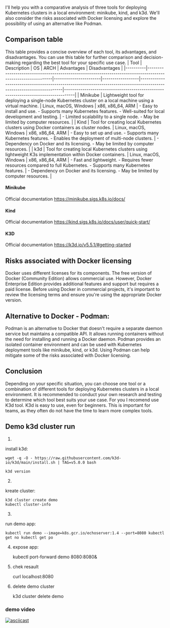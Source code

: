  I'll help you with a comparative analysis of three tools for deploying Kubernetes clusters in a local environment: minikube, kind, and k3d. We'll also consider the risks associated with Docker licensing and explore the possibility of using an alternative like Podman.

## Comparison table
This table provides a concise overview of each tool, its advantages, and disadvantages. You can use this table for further comparison and decision-making regarding the best tool for your specific use case.
| Tool     | Description                                                                                                 | OS                    | ARCH             | Advantages                                                                                                           | Disadvantages                                                                     |
|----------|-------------------------------------------------------------------------------------------------------------|-----------------------|------------------|----------------------------------------------------------------------------------------------------------------------|-----------------------------------------------------------------------------------|
| Minikube | Lightweight tool for deploying a single-node Kubernetes cluster on a local machine using a virtual machine. | Linux, macOS, Windows | x86, x86_64, ARM | - Easy to install and use.  - Supports many Kubernetes features.  - Well-suited for local development and testing.   | - Limited scalability to a single node.  - May be limited by computer resources.  |
| Kind     | Tool for creating local Kubernetes clusters using Docker containers as cluster nodes.                       | Linux, macOS, Windows | x86, x86_64, ARM | - Easy to set up and use. - Supports many Kubernetes features. - Enables the deployment of multi-node clusters.      | - Dependency on Docker and its licensing. - May be limited by computer resources. |
| k3d      | Tool for creating local Kubernetes clusters using lightweight K3s implementation within Docker containers.  | Linux, macOS, Windows | x86, x86_64, ARM | - Fast and lightweight. - Requires fewer resources compared to full Kubernetes. - Supports many Kubernetes features. | - Dependency on Docker and its licensing. - May be limited by computer resources. |


#### Minikube
Official documentation https://minikube.sigs.k8s.io/docs/

#### Kind
Official documentation https://kind.sigs.k8s.io/docs/user/quick-start/

#### K3D
Official documentation https://k3d.io/v5.5.1/#getting-started

## Risks associated with Docker licensing

Docker uses different licenses for its components. The free version of Docker (Community Edition) allows commercial use. However, Docker Enterprise Edition provides additional features and support but requires a paid license. Before using Docker in commercial projects, it's important to review the licensing terms and ensure you're using the appropriate Docker version.

## Alternative to Docker - Podman:
Podman is an alternative to Docker that doesn't require a separate daemon service but maintains a compatible API. It allows running containers without the need for installing and running a Docker daemon. Podman provides an isolated container environment and can be used with Kubernetes deployment tools like minikube, kind, or k3d. Using Podman can help mitigate some of the risks associated with Docker licensing.




## Conclusion
Depending on your specific situation, you can choose one tool or a combination of different tools for deploying Kubernetes clusters in a local environment. It is recommended to conduct your own research and testing to determine which tool best suits your use case.
For you I recomend use K3d tool.
K3d is easy to use, even for beginners. This is important for teams, as they often do not have the time to learn more complex tools.

## Demo k3d cluster run

1)
install k3d:

    wget -q -O - https://raw.githubusercontent.com/k3d-io/k3d/main/install.sh | TAG=v5.0.0 bash

    k3d version

2)
kreate cluster:

    k3d cluster create demo
    kubectl cluster-info

3)
run demo app:

    kubectl run demo --image=k8s.gcr.io/echoserver:1.4 --port=8080 kubectl get no kubectl get po

4) expose app:

    kubectl port-forward demo 8080:8080&

5) chek resault

    curl localhost:8080

6) delete demo cluster

    k3d  cluster delete demo



### demo video
[![asciicast](https://asciinema.org/a/590725.svg)](https://asciinema.org/a/590725)







